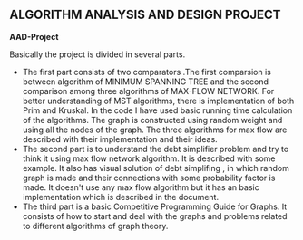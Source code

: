 
## ALGORITHM ANALYSIS AND DESIGN PROJECT

**AAD-Project** 

Basically the project is divided in several parts. 
- The first part consists of two comparators .The first comparsion is between algorithm of MINIMUM SPANNING TREE
  and the second comparison among three algorithms of MAX-FLOW NETWORK. For better understanding of MST algorithms, there is implementation of both Prim and Kruskal.
  In the code I have used basic running time calculation of the algorithms. The graph is constructed using random weight and using all the nodes of the graph.
  The three algorithms for max flow are described with their implementation and their ideas.
 - The second part is to understand the debt simplifier problem and try to think it using max flow network algorithm. 
   It is described with some example. It also has visual solution of debt simplifing , in which random graph is made and their connections with some probability factor is made.
   It doesn't use any max flow algorithm but it has an basic implementation which is described in the document. 
- The third part is a basic Competitive Programming Guide for Graphs.
  It consists of how to start and deal with the graphs and problems related to different algorithms of
  graph theory.
